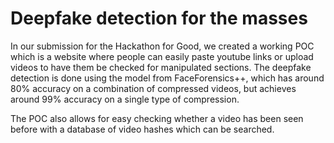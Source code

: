 # Deepfake detection for the masses
In our submission for the Hackathon for Good, we created a working POC which is a website where people can easily paste youtube links or upload videos to have them be checked for manipulated sections. The deepfake detection is done using the model from FaceForensics++, which has around 80% accuracy on a combination of compressed videos, but achieves around 99% accuracy on a single type of compression. 

The POC also allows for easy checking whether a video has been seen before with a database of video hashes which can be searched. 
